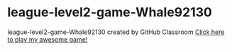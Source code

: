 # league-level2-game-Whale92130
league-level2-game-Whale92130 created by GitHub Classroom
<a href="http://link.to.my.jar](https://github.com/League-level2-student/league-level2-game-Whale92130/raw/master/AppleFall.jar">Click here to play my awesome game!</a>
